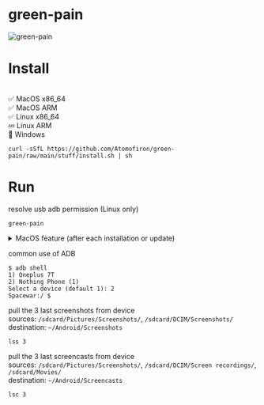 # green-pain

![green-pain](https://github.com/Atomofiron/green-pain/assets/14147217/aeef69e9-41d0-47ee-8744-35d170ce707a)

# Install
<br>:white_check_mark: MacOS x86_64
<br>:white_check_mark: MacOS ARM
<br>:white_check_mark: Linux x86_64
<br>:zzz: Linux ARM
<br>:no_entry_sign: Windows
```
curl -sSfL https://github.com/Atomofiron/green-pain/raw/main/stuff/install.sh | sh
```

# Run
resolve usb adb permission (Linux only)
```
green-pain
```
<details>
  <summary>MacOS feature (after each installation or update)</summary>
  <br>
  0. execute the green-pain<br>
  1. click Cancel<br>
  2. System Settings > Privacy & Security > Allow Anyway<br>
  3. execute the green-pain again<br>
  4. click Open<br>
  <br>
<img width="978" alt="green-pain-macos-feature" src="https://github.com/atomofiron/green-pain/assets/14147217/d765de66-a273-4b93-a8a4-8441e40c06ba">
</details>

common use of ADB
```
$ adb shell
1) Oneplus 7T
2) Nothing Phone (1)
Select a device (default 1): 2
Spacewar:/ $
```
pull the 3 last screenshots from device\
sources: `/sdcard/Pictures/Screenshots/`, `/sdcard/DCIM/Screenshots/`\
destination: `~/Android/Screenshots`
```
lss 3
```
pull the 3 last screencasts from device\
sources: `/sdcard/Pictures/Screenshots/`, `/sdcard/DCIM/Screen recordings/`, `/sdcard/Movies/`\
destination: `~/Android/Screencasts`
```
lsc 3
```
